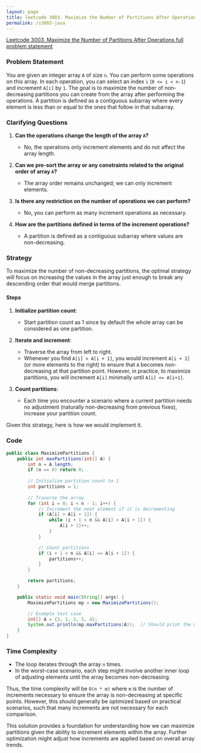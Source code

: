 ```yaml
---
layout: page
title: leetcode 3003. Maximize the Number of Partitions After Operations
permalink: /s3003-java
---
```

[Leetcode 3003. Maximize the Number of Partitions After Operations full problem statement](https://algoadvance.github.io/algoadvance/l3003)
### Problem Statement

You are given an integer array `A` of size `n`. You can perform some operations on this array. In each operation, you can select an index `i` (`0 <= i < n-1`) and increment `A[i]` by `1`. The goal is to maximize the number of non-decreasing partitions you can create from the array after performing the operations. A partition is defined as a contiguous subarray where every element is less than or equal to the ones that follow in that subarray.

### Clarifying Questions

1. **Can the operations change the length of the array `A`?**
   - No, the operations only increment elements and do not affect the array length.

2. **Can we pre-sort the array or any constraints related to the original order of array `A`?**
   - The array order remains unchanged; we can only increment elements.

3. **Is there any restriction on the number of operations we can perform?**
   - No, you can perform as many increment operations as necessary.

4. **How are the partitions defined in terms of the increment operations?**
   - A partition is defined as a contiguous subarray where values are non-decreasing.

### Strategy

To maximize the number of non-decreasing partitions, the optimal strategy will focus on increasing the values in the array just enough to break any descending order that would merge partitions.

#### Steps

1. **Initialize partition count**:
   - Start partition count as 1 since by default the whole array can be considered as one partition.

2. **Iterate and increment**:
   - Traverse the array from left to right.
   - Whenever you find `A[i] > A[i + 1]`, you would increment `A[i + 1]` (or more elements to the right) to ensure that `A` becomes non-decreasing at that partition point. However, in practice, to maximize partitions, you will increment `A[i]` minimally until `A[i] <= A[i+1]`.

3. **Count partitions**:
   - Each time you encounter a scenario where a current partition needs no adjustment (naturally non-decreasing from previous fixes), increase your partition count.

Given this strategy, here is how we would implement it.

### Code

```java
public class MaximizePartitions {
    public int maxPartitions(int[] A) {
        int n = A.length;
        if (n == 0) return 0;
        
        // Initialize partition count to 1
        int partitions = 1;
        
        // Traverse the array
        for (int i = 0; i < n - 1; i++) {
            // Increment the next element if it is decrementing
            if (A[i] > A[i + 1]) {
                while (i + 1 < n && A[i] > A[i + 1]) {
                    A[i + 1]++;
                }
            }

            // Count partitions
            if (i + 1 < n && A[i] <= A[i + 1]) {
                partitions++;
            }
        }

        return partitions;
    }

    public static void main(String[] args) {
        MaximizePartitions mp = new MaximizePartitions();

        // Example test case
        int[] A = {3, 1, 2, 5, 4};
        System.out.println(mp.maxPartitions(A));  // Should print the maximum number of partitions
    }
}
```

### Time Complexity

- The loop iterates through the array `n` times.
- In the worst-case scenario, each step might involve another inner loop of adjusting elements until the array becomes non-decreasing.

Thus, the time complexity will be `O(n * m)` where `m` is the number of increments necessary to ensure the array is non-decreasing at specific points. However, this should generally be optimized based on practical scenarios, such that many increments are not necessary for each comparison.

This solution provides a foundation for understanding how we can maximize partitions given the ability to increment elements within the array. Further optimization might adjust how increments are applied based on overall array trends.